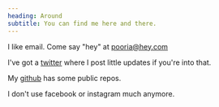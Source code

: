 ```yaml
---
heading: Around
subtitle: You can find me here and there.
---
```


I like email. Come say "hey" at [pooria@hey.com]({{site.email}})

I've got a [twitter]({{site.github}}) where I post little updates if you're into that.

My [github]({{site.github}}) has some public repos.

I don't use facebook or instagram much anymore.
